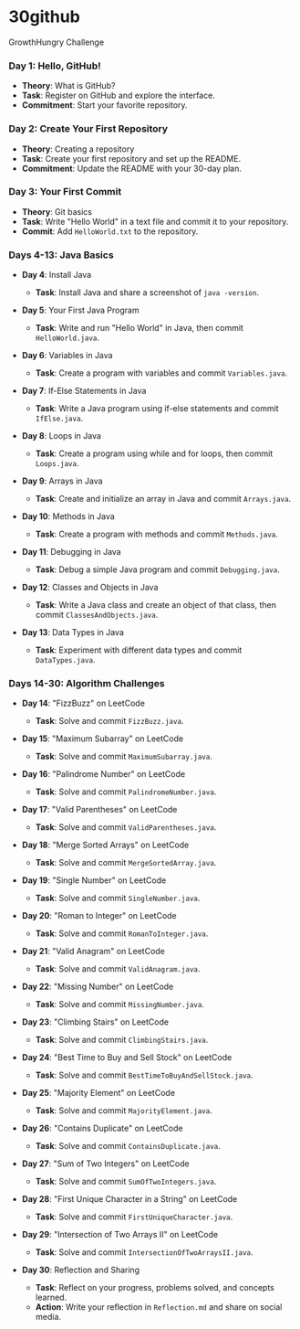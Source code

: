# 30github
GrowthHungry Challenge

### **Day 1: Hello, GitHub!**
- **Theory**: What is GitHub?
- **Task**: Register on GitHub and explore the interface.
- **Commitment**: Start your favorite repository.

### **Day 2: Create Your First Repository**
- **Theory**: Creating a repository
- **Task**: Create your first repository and set up the README.
- **Commitment**: Update the README with your 30-day plan.

### **Day 3: Your First Commit**
- **Theory**: Git basics
- **Task**: Write "Hello World" in a text file and commit it to your repository.
- **Commit**: Add `HelloWorld.txt` to the repository.

### **Days 4-13: Java Basics**
- **Day 4**: Install Java
  - **Task**: Install Java and share a screenshot of `java -version`.
  
- **Day 5**: Your First Java Program
  - **Task**: Write and run "Hello World" in Java, then commit `HelloWorld.java`.
  
- **Day 6**: Variables in Java
  - **Task**: Create a program with variables and commit `Variables.java`.
  
- **Day 7**: If-Else Statements in Java
  - **Task**: Write a Java program using if-else statements and commit `IfElse.java`.
  
- **Day 8**: Loops in Java
  - **Task**: Create a program using while and for loops, then commit `Loops.java`.
  
- **Day 9**: Arrays in Java
  - **Task**: Create and initialize an array in Java and commit `Arrays.java`.
  
- **Day 10**: Methods in Java
  - **Task**: Create a program with methods and commit `Methods.java`.
  
- **Day 11**: Debugging in Java
  - **Task**: Debug a simple Java program and commit `Debugging.java`.
  
- **Day 12**: Classes and Objects in Java
  - **Task**: Write a Java class and create an object of that class, then commit `ClassesAndObjects.java`.
  
- **Day 13**: Data Types in Java
  - **Task**: Experiment with different data types and commit `DataTypes.java`.

### **Days 14-30: Algorithm Challenges**
- **Day 14**: "FizzBuzz" on LeetCode
  - **Task**: Solve and commit `FizzBuzz.java`.
  
- **Day 15**: "Maximum Subarray" on LeetCode
  - **Task**: Solve and commit `MaximumSubarray.java`.
  
- **Day 16**: "Palindrome Number" on LeetCode
  - **Task**: Solve and commit `PalindromeNumber.java`.
  
- **Day 17**: "Valid Parentheses" on LeetCode
  - **Task**: Solve and commit `ValidParentheses.java`.
  
- **Day 18**: "Merge Sorted Arrays" on LeetCode
  - **Task**: Solve and commit `MergeSortedArray.java`.
  
- **Day 19**: "Single Number" on LeetCode
  - **Task**: Solve and commit `SingleNumber.java`.
  
- **Day 20**: "Roman to Integer" on LeetCode
  - **Task**: Solve and commit `RomanToInteger.java`.
  
- **Day 21**: "Valid Anagram" on LeetCode
  - **Task**: Solve and commit `ValidAnagram.java`.
  
- **Day 22**: "Missing Number" on LeetCode
  - **Task**: Solve and commit `MissingNumber.java`.
  
- **Day 23**: "Climbing Stairs" on LeetCode
  - **Task**: Solve and commit `ClimbingStairs.java`.
  
- **Day 24**: "Best Time to Buy and Sell Stock" on LeetCode
  - **Task**: Solve and commit `BestTimeToBuyAndSellStock.java`.
  
- **Day 25**: "Majority Element" on LeetCode
  - **Task**: Solve and commit `MajorityElement.java`.
  
- **Day 26**: "Contains Duplicate" on LeetCode
  - **Task**: Solve and commit `ContainsDuplicate.java`.
  
- **Day 27**: "Sum of Two Integers" on LeetCode
  - **Task**: Solve and commit `SumOfTwoIntegers.java`.
  
- **Day 28**: "First Unique Character in a String" on LeetCode
  - **Task**: Solve and commit `FirstUniqueCharacter.java`.
  
- **Day 29**: "Intersection of Two Arrays II" on LeetCode
  - **Task**: Solve and commit `IntersectionOfTwoArraysII.java`.
  
- **Day 30**: Reflection and Sharing
  - **Task**: Reflect on your progress, problems solved, and concepts learned.
  - **Action**: Write your reflection in `Reflection.md` and share on social media.
